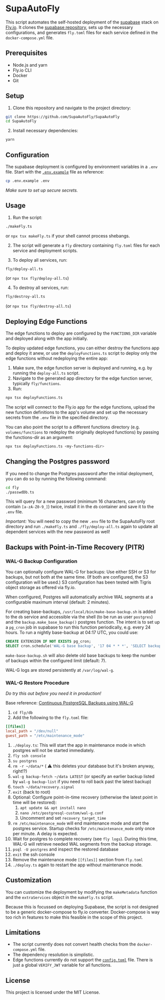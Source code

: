 # SupaAutoFly

This script automates the self-hosted deployment of the
[supabase](https://supabase.com) stack on [Fly.io](https://fly.io). It clones
the [supabase repository](https://github.com/supabase/supabase), sets up the
necessary configurations, and generates `fly.toml` files for each service
defined in the `docker-compose.yml` file.

## Prerequisites

- Node.js and yarn
- Fly.io CLI
- Docker
- Git

## Setup

1. Clone this repository and navigate to the project directory:

```sh
git clone https://github.com/SupaAutoFly/SupaAutoFly
cd SupaAutoFly
```

2. Install necessary dependencies:

```sh
yarn
```

## Configuration

The supabase deployment is configured by environment variables in a `.env` file.
Start with the [`.env.example`](.env.example) file as reference:

```sh
cp .env.example .env
```

_Make sure to set up secure secrets._

## Usage

1. Run the script:

```sh
./makeFly.ts
```
or `npx tsx makeFly.ts` if your shell cannot process shebangs.

2. The script will generate a `fly` directory containing `fly.toml` files for
   each service and deployment scripts.

3. To deploy all services, run:

```sh
fly/deploy-all.ts
```
(or `npx tsx fly/deploy-all.ts`)

4. To destroy all services, run:

```sh
fly/destroy-all.ts
```
(or `npx tsx fly/destroy-all.ts`)

## Deploying Edge Functions

The edge functions to deploy are configured by the `FUNCTIONS_DIR` variable and
deployed along with the app initially.

To deploy updated edge functions, you can either destroy the functions app and
deploy it anew, or use the `deployFunctions.ts` script to deploy only the edge
functions without redeploying the entire app:

1. Make sure, the edge function server is deployed and running, e.g. by running
   the `deploy-all.ts` script.
2. Navigate to the generated app directory for the edge function server,
   typically `fly/functions`.
3. Run:
```sh
npx tsx deployFunctions.ts
```

The script will connect to the Fly.io app for the edge functions, upload the new
function definitions to the app's volume and set up the necessary secrets from
the `.env` file in the specified directory.

You can also point the script to a different functions directory (e.g.
`volumes/functions` to redeploy the originally deployed functions) by passing
the functions-dir as an argument:

```sh
npx tsx deployFunctions.ts <my-functions-dir>
```

## Changing the Postgres password
If you need to change the Postgres password after the initial deployment, you
can do so by running the following command:

```sh
cd fly
./passwdDb.ts
```

This will query for a new password (minimum 16 characters, can only contain `[a-zA-Z0-9_]`)
twice, install it in the `db` container and save it to the `.env` file.

_Important:_ You will need to copy the new `.env` file to the SupaAutoFly root
directory and run `./makeFly.ts` and `./fly/deploy-all.ts` again to update all
dependent services with the new password as well!

## Backups with Point-in-Time Recovery (PITR)

### WAL-G Backup Configuration

You can optionally configure WAL-G for backups: Use either SSH or S3 for
backups, but not both at the same time. (If both are configured, the S3
configuration will be used.) S3 configuration has been tested with Tigris object
storage as offered via fly.io.

When configured, Postgres will automatically archive WAL segments at a
configurable maximum interval (default: 2 minutes).

For creating base-backups, `/usr/local/bin/make-base-backup.sh` is added to the
`db` service and accessible via the shell (to be run as user `postgres`) and the
`backup.make_base_backup()` postgres function. The intent is to set up a `pg_cron`
job in supabase to run this function periodically, e.g. every 24 hours. To run a
nightly base-backup at 04:17 UTC, you could use:

```sql
CREATE EXTENSION IF NOT EXISTS pg_cron;
SELECT cron.schedule('WAL-G base backup', '17 04 * * *', 'SELECT backup.make_base_backup()');
```


`make-base-backup.sh` will also delete old base backups to keep the number of
backups within the configured limit (default: 7).

WAL-G logs are stored persistently at `/var/log/wal-g`.

### WAL-G Restore Procedure

_Do try this out before you need it in production!_

Base reference: [Continuous PostgreSQL Backups using WAL-G](https://supabase.com/blog/continuous-postgresql-backup-walg)

1. `cd fly/db`
2. Add the following to the `fly.toml` file:
```toml
[[files]]
local_path = "/dev/null"
guest_path = "/etc/maintenance_mode"
```
1. `./deploy.ts`: This will start the app in maintenance mode in which postgres
   will not be started immediately.
2. `fly ssh console`
3. `su postgres`
4. `rm -r ~/data/*` ( ⚠️ this deletes your database but it's broken
   anyway, right!?)
5. `wal-g backup-fetch ~/data LATEST` (or specify an earlier backup listed by
   `wal-g backup-list` if you need to roll back past the latest backup)
6. `touch ~/data/recovery.signal`
7. `exit` (back to root)
8. Optional: Configure point-in-time recovery (otherwise the latest point in
   time will be restored):
    1.  `apt update && apt install nano`
    2.  `nano /etc/postgresql-custom/wal-g.conf`
    3.  Uncomment and set `recovery_target_time`
9.  `rm /etc/maintenance_mode` will end maintenance mode and start the
    postgres service. Startup checks for `/etc/maintenance_mode` only once per
    minute. A delay is expected.
10. Wait for postgres to complete recovery (see `fly logs`). During this time,
    WAL-G will retrieve needed WAL segments from the backup storage.
11. `psql -U postgres` and inspect the restored database
12. `exit` the ssh console
13. Remove the maintenance mode `[[files]]` section from `fly.toml`
14. `./deploy.ts` again to restart the app without maintenance mode.


## Customization

You can customize the deployment by modifying the `makeMetadata` function and
the `extraServices` object in the `makeFly.ts` script.

Because this is focussed on deploying Supabase, the script is not designed to
be a generic docker-compose to fly.io converter. Docker-compose is way too rich
in features to make this feasible in the scope of this project.

## Limitations

- The script currently does not convert health checks from the
  `docker-compose.yml` file.
- The dependency resolution is simplistic.
- Edge functions currently do not support the [`config.toml`](https://supabase.com/docs/guides/functions/development-tips#using-configtoml)
  file. There is just a global `VERIFY_JWT` variable for all functions.

## License

This project is licensed under the MIT License.
